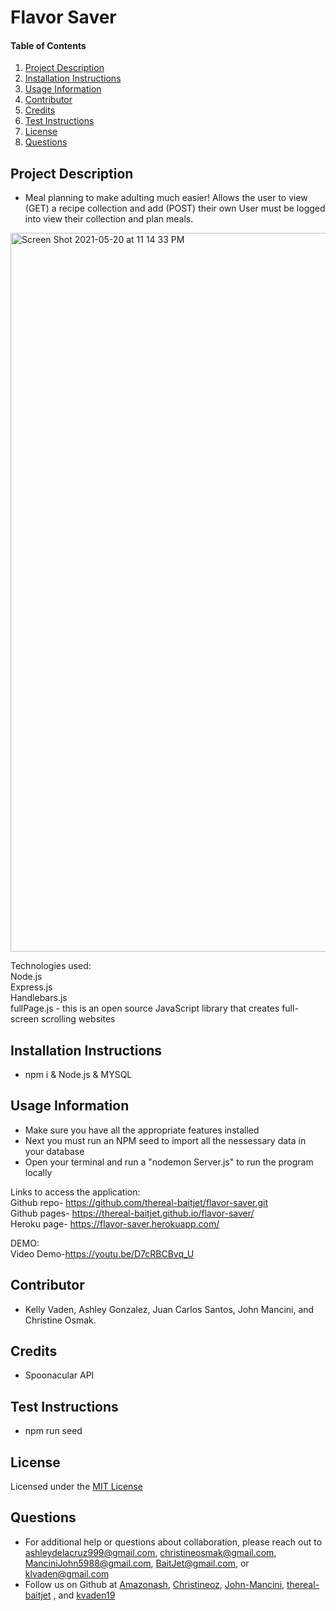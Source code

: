 # Flavor Saver
    
#### Table of Contents
1. [Project Description](#project-description)
2. [Installation Instructions](#installation-instructions)
3. [Usage Information](#usage-information)
4. [Contributor](#contributor)
5. [Credits](#credits)
6. [Test Instructions](#test-instructions)
7. [License](#license)
8. [Questions](#questions)
## Project Description
* Meal planning to make adulting much easier! Allows the user to view (GET) a recipe collection and add (POST) their own
User must be logged into view their collection and plan meals.

<img width="1150" alt="Screen Shot 2021-05-20 at 11 14 33 PM" src="https://user-images.githubusercontent.com/77952267/119202662-45c30400-ba5f-11eb-8814-3adedf70613a.png">

Technologies used: <br>
Node.js <br>
Express.js <br>
Handlebars.js <br>
fullPage.js - this is an open source JavaScript library that creates full-screen scrolling websites <br>

## Installation Instructions
* npm i & Node.js & MYSQL
## Usage Information
* Make sure you have all the appropriate features installed<br>
* Next you must run an NPM seed to import all the nessessary data in your database <br>
* Open your terminal and run a "nodemon Server.js" to run the program locally <br> 

Links to access the application: <br>
Github repo- https://github.com/thereal-baitjet/flavor-saver.git <br>
Github pages- https://thereal-baitjet.github.io/flavor-saver/ <br>
Heroku page- https://flavor-saver.herokuapp.com/


DEMO:<br>
Video Demo-https://youtu.be/D7cRBCBvq_U


## Contributor 
* Kelly Vaden, Ashley Gonzalez, Juan Carlos Santos, John Mancini, and Christine Osmak. 
## Credits
* Spoonacular API
## Test Instructions
* npm run seed
## License
Licensed under the [MIT License](LICENSE.txt)
## Questions
* For additional help or questions about collaboration, please reach out to ashleydelacruz999@gmail.com, christineosmak@gmail.com, ManciniJohn5988@gmail.com, BaitJet@gmail.com, or klvaden@gmail.com
* Follow us on Github at [Amazonash](http://github.com/Amazonash), [Christineoz](http://github.com/Christineoz), [John-Mancini](http://github.com/John-Mancini), [thereal-baitjet](http://github.com/thereal-baitjet) , and  [kvaden19](http://github.com/kvaden19)

